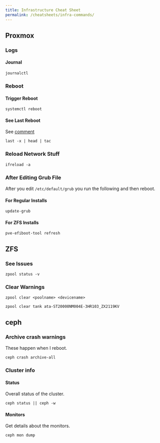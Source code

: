 ```yaml
---
title: Infrastructure Cheat Sheet
permalink: /cheatsheets/infra-commands/
---
```


## Proxmox

### Logs

#### Journal

```
journalctl
```

### Reboot

#### Trigger Reboot

```
systemctl reboot
```

#### See Last Reboot

See [comment](https://unix.stackexchange.com/questions/9819/how-to-find-out-from-the-logs-what-caused-system-shutdown)

```
last -x | head | tac
```

### Reload Network Stuff

```
ifreload -a
```

### After Editing Grub File

After you edit `/etc/default/grub` you run the following and then reboot.

#### For Regular Installs

```
update-grub
```

#### For ZFS Installs

```
pve-efiboot-tool refresh
```

## ZFS

### See Issues

```
zpool status -v
```

### Clear Warnings

```
zpool clear <poolname> <devicename>

zpool clear tank ata-ST20000NM004E-3HR103_ZX2119KV
```

## ceph

### Archive crash warnings

These happen when I reboot.

```
ceph crash archive-all
```

### Cluster info

#### Status

Overall status of the cluster.

```
ceph status || ceph -w
```

#### Monitors

Get details about the monitors.

```
ceph mon dump
```

